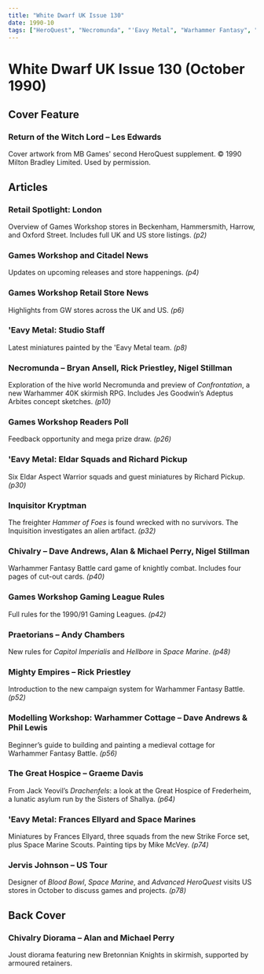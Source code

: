 ```yaml
---
title: "White Dwarf UK Issue 130"
date: 1990-10
tags: ["HeroQuest", "Necromunda", "'Eavy Metal", "Warhammer Fantasy", "Space Marine", "Bretonnia"]
---
```

# White Dwarf UK Issue 130 (October 1990)

## Cover Feature
### Return of the Witch Lord – Les Edwards
  Cover artwork from MB Games' second HeroQuest supplement.
  © 1990 Milton Bradley Limited. Used by permission.

## Articles
### Retail Spotlight: London
  Overview of Games Workshop stores in Beckenham, Hammersmith, Harrow, and Oxford Street. Includes full UK and US store listings. *(p2)*

### Games Workshop and Citadel News
  Updates on upcoming releases and store happenings. *(p4)*

### Games Workshop Retail Store News
  Highlights from GW stores across the UK and US. *(p6)*

### 'Eavy Metal: Studio Staff
  Latest miniatures painted by the 'Eavy Metal team. *(p8)*

### Necromunda – Bryan Ansell, Rick Priestley, Nigel Stillman
  Exploration of the hive world Necromunda and preview of *Confrontation*, a new Warhammer 40K skirmish RPG. Includes Jes Goodwin’s Adeptus Arbites concept sketches. *(p10)*

### Games Workshop Readers Poll
  Feedback opportunity and mega prize draw. *(p26)*

### 'Eavy Metal: Eldar Squads and Richard Pickup
  Six Eldar Aspect Warrior squads and guest miniatures by Richard Pickup. *(p30)*

### Inquisitor Kryptman
  The freighter *Hammer of Foes* is found wrecked with no survivors. The Inquisition investigates an alien artifact. *(p32)*

### Chivalry – Dave Andrews, Alan & Michael Perry, Nigel Stillman
  Warhammer Fantasy Battle card game of knightly combat. Includes four pages of cut-out cards. *(p40)*

### Games Workshop Gaming League Rules
  Full rules for the 1990/91 Gaming Leagues. *(p42)*

### Praetorians – Andy Chambers
  New rules for *Capitol Imperialis* and *Hellbore* in *Space Marine*. *(p48)*

### Mighty Empires – Rick Priestley
  Introduction to the new campaign system for Warhammer Fantasy Battle. *(p52)*

### Modelling Workshop: Warhammer Cottage – Dave Andrews & Phil Lewis
  Beginner’s guide to building and painting a medieval cottage for Warhammer Fantasy Battle. *(p56)*

### The Great Hospice – Graeme Davis
  From Jack Yeovil’s *Drachenfels*: a look at the Great Hospice of Frederheim, a lunatic asylum run by the Sisters of Shallya. *(p64)*

### 'Eavy Metal: Frances Ellyard and Space Marines
  Miniatures by Frances Ellyard, three squads from the new Strike Force set, plus Space Marine Scouts. Painting tips by Mike McVey. *(p74)*

### Jervis Johnson – US Tour
  Designer of *Blood Bowl*, *Space Marine*, and *Advanced HeroQuest* visits US stores in October to discuss games and projects. *(p78)*

## Back Cover
### Chivalry Diorama – Alan and Michael Perry
  Joust diorama featuring new Bretonnian Knights in skirmish, supported by armoured retainers.